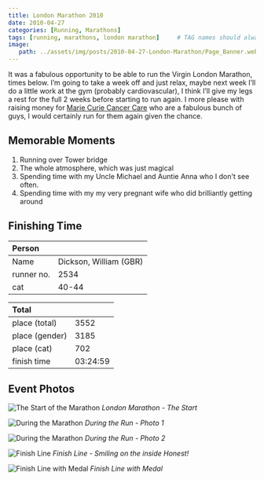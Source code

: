 ```yaml
---
title: London Marathon 2010
date: 2010-04-27
categories: [Running, Marathons]
tags: [running, marathons, london marathon]     # TAG names should always be lowercase
image:
   path: ../assets/img/posts/2010-04-27-London-Marathon/Page_Banner.webp
---
```


It was a fabulous opportunity to be able to run the Virgin London Marathon, times below. I’m going to take a week off and just relax, maybe next week I’ll do a little work at the gym (probably cardiovascular), I think I’ll give my legs a rest for the full 2 weeks before starting to run again.
I more please with raising money for [Marie Curie Cancer Care](https://www.mariecurie.org.uk/) who are a fabulous bunch of guys, I would certainly run for them again given the chance.

## Memorable Moments

1. Running over Tower bridge
2. The whole atmosphere, which was just magical
3. Spending time with my Uncle Michael and Auntie Anna who I don't see often.
4. Spending time with my my very pregnant wife who did brilliantly getting around

## Finishing Time

| Person     |                         |
| :--------- | :---------------------- |
| Name       | Dickson, William (GBR)  |
| runner no. | 2534                    |
| cat        | 40-44                   |

| Total          |          |
| :------------- | :------- |
| place (total)  | 3552     |
| place (gender) | 3185     |
| place (cat)    | 702      |
| finish time    | 03:24:59 |

## Event Photos

![The Start of the Marathon](../assets/img/posts/2010-04-27-London-Marathon/The_Start.webp)
_London Marathon - The Start_

![During the Marathon](../assets/img/posts/2010-04-27-London-Marathon/During_Run.webp)
_During the Run - Photo 1_

![During the Marathon](../assets/img/posts/2010-04-27-London-Marathon/During_Run_2.webp)
_During the Run - Photo 2_

![Finish Line](../assets/img/posts/2010-04-27-London-Marathon/Finish_Line.webp)
_Finish Line - Smiling on the inside Honest!_

![Finish Line with Medal](../assets/img/posts/2010-04-27-London-Marathon/Finish_with_medal.webp)
_Finish Line with Medal_
